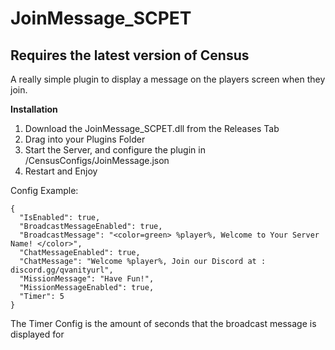 # JoinMessage_SCPET
## Requires the latest version of Census

A really simple plugin to display a message on the players screen when they join.

**Installation**
1. Download the JoinMessage_SCPET.dll from the Releases Tab
2. Drag into your Plugins Folder
3. Start the Server, and configure the plugin in /CensusConfigs/JoinMessage.json
4. Restart and Enjoy


Config Example:
```
{
  "IsEnabled": true,
  "BroadcastMessageEnabled": true,
  "BroadcastMessage": "<color=green> %player%, Welcome to Your Server Name! </color>",
  "ChatMessageEnabled": true,
  "ChatMessage": "Welcome %player%, Join our Discord at : discord.gg/qvanityurl",
  "MissionMessage": "Have Fun!",
  "MissionMessageEnabled": true,
  "Timer": 5
}
```

The Timer Config is the amount of seconds that the broadcast message is displayed for
